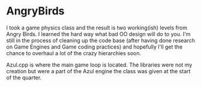 # AngryBirds

I took a game physics class and the result is two working(ish) levels from Angry Birds.
I learned the hard way what bad OO design will do to you. I'm still in the process of cleaning up the code base (after
having done research on Game Engines and Game coding practices) and hopefully I'll get the chance to overhaul a lot of 
the crazy hierarchies soon. 

Azul.cpp is where the main game loop is located.  The libraries were not my creation but were a part of the Azul engine the class
was given at the start of the quarter. 
